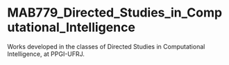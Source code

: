 # MAB779_Directed_Studies_in_Computational_Intelligence
Works developed in the classes of Directed Studies in Computational Intelligence, at PPGI-UFRJ.
